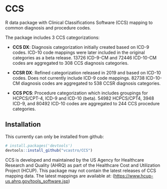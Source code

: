 # CCS
R data package with Clinical Classifications Software (CCS) mapping to common diagnosis and procedure codes.

The package includes 3 CCS categorizations:

* __CCS DX__: Diagnosis categorization initially created based on ICD-9 codes. ICD-10 code mappings were later included in the original categories as a beta release. 13726 ICD-9-CM and 72446 ICD-10-CM codes are aggregated to 308 CCS diagnosis categories.

* __CCSR DX__: Refined categorization released in 2019 and based on ICD-10 codes. Does not currently include ICD-9 code mappings. 82738 ICD-10-CM diagnosis codes are aggregated to 538 CCSR diagnosis categories.

* __CCS PCS__: Procedure categorization which includes groupings for HCPCS/CPT-4, ICD-9 and ICD-10 (beta).  54982 HCPCS/CPT4, 3948 ICD-9, and 80492 ICD-10 codes are aggregated to 244 CCS procedure categories.


## Installation

This currently can only be installed from github:

```R
# install.packages('devtools')
devtools::install_github("vcastro/CCS")
```

CCS is developed and maintained by the US Agency for Healthcare Research and Quality (AHRQ) as part of the Healthcare Cost and Utilization Project (HCUP).  This package may not contain the latest releases of CCS mapping data.  The latest mappings are available at: (https://www.hcup-us.ahrq.gov/tools_software.jsp)
